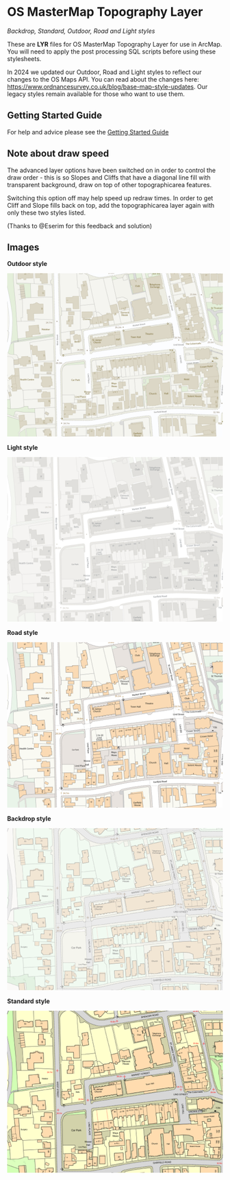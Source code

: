 # OS MasterMap Topography Layer
*Backdrop, Standard, Outdoor, Road and Light styles*

These are **LYR** files for OS MasterMap Topography Layer for use in ArcMap. You will need to apply the post processing SQL scripts before using these stylesheets.

In 2024 we updated our Outdoor, Road and Light styles to reflect our changes to the OS Maps API. You can read about the changes here: https://www.ordnancesurvey.co.uk/blog/base-map-style-updates. Our legacy styles remain available for those who want to use them.

## Getting Started Guide

For help and advice please see the [Getting Started Guide](https://github.com/OrdnanceSurvey/OSMM-Topography-Layer-stylesheets/blob/master/Getting%20Started%20Guide%20-%20Styling%20OSMM%20Topography%20Layer.pdf)

## Note about draw speed
The advanced layer options have been switched on in order to control the draw order - this is so Slopes and Cliffs that have a diagonal line fill with transparent background, draw on top of other topographicarea features.

Switching this option off may help speed up redraw times. In order to get Cliff and Slope fills back on top, add the topographicarea layer again with only these two styles listed.

(Thanks to @Eserim for this feedback and solution)

## Images

**Outdoor style**

![Outdoor style](https://github.com/OrdnanceSurvey/OSMM-Topography-Layer-stylesheets/blob/470a201c1943684c88f8089f5f98972e2d2936cb/Schema%20version%209/Stylesheets/GML%20stylesheets/ESRI%20stylesheets%20(LYR)/images/Outdoor-2.png)


**Light style**

![Light style](https://github.com/OrdnanceSurvey/OSMM-Topography-Layer-stylesheets/blob/470a201c1943684c88f8089f5f98972e2d2936cb/Schema%20version%209/Stylesheets/GML%20stylesheets/ESRI%20stylesheets%20(LYR)/images/Light-2.png)


**Road style**

![Road style](https://github.com/OrdnanceSurvey/OSMM-Topography-Layer-stylesheets/blob/470a201c1943684c88f8089f5f98972e2d2936cb/Schema%20version%209/Stylesheets/GML%20stylesheets/ESRI%20stylesheets%20(LYR)/images/Road-1.png)


**Backdrop style**

![Backdrop style](https://github.com/OrdnanceSurvey/OSMM-Topography-Layer-stylesheets/blob/master/Schema%20version%209/Stylesheets/GML%20stylesheets/QGIS%20stylesheets%20(QML)/images/Backdrop-1.png)


**Standard style**

![Standard style](https://github.com/OrdnanceSurvey/OSMM-Topography-Layer-stylesheets/blob/master/Schema%20version%209/Stylesheets/GML%20stylesheets/QGIS%20stylesheets%20(QML)/images/Standard-1.png)
